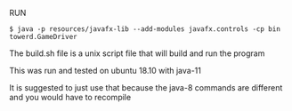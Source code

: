RUN
```
$ java -p resources/javafx-lib --add-modules javafx.controls -cp bin towerd.GameDriver
```

The build.sh file is a unix script file that will build and run the program

This was run and tested on ubuntu 18.10 with java-11

It is suggested to just use that because the java-8 commands are different and you would have to recompile
